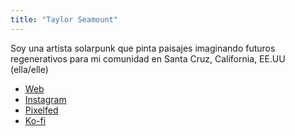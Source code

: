 ```yaml
---
title: "Taylor Seamount"
---
```


Soy una artista solarpunk que pinta paisajes imaginando futuros regenerativos para mi comunidad en Santa Cruz, California, EE.UU (ella/elle)

- [Web](http://taylorseamount.com/)
- [Instagram](https://www.instagram.com/taylorseamount/)
- [Pixelfed](https://pixelfed.art/taylorseamount)
- [Ko-fi](https://ko-fi.com/taylorseamount)

